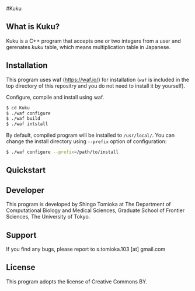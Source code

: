 #Kuku

## What is Kuku?
Kuku is a C++ program that accepts one or two integers from a user and gerenates *kuku* table, which means multiplication table in Japanese.


## Installation
This program uses waf (https://waf.io/) for installation (`waf` is included in the top directory of this repositry and you do not need to install it by yourself).

Configure, compile and install using waf.

```sh
$ cd Kuku
$ ./waf configure
$ ./waf build
$ ./waf intstall
```

By default, compiled program will be installed to `/usr/local/`. You can change the install directory using `--prefix` option of configuration:

```sh
$ ./waf configure --prefix=/path/to/install
```

## Quickstart


## Developer
This program is developed by Shingo Tomioka at The Department of Computational Biology and Medical Sciences, Graduate School of Frontier Sciences, The University of Tokyo.


## Support
If you find any bugs, please report to s.tomioka.103 [at] gmail.com


## License
This program adopts the license of Creative Commons BY.